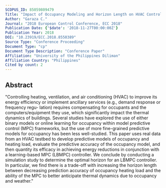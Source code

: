 ```yaml
---
SCOPUS_ID: 85059809479
Title: "Impact of Occupancy Modeling and Horizon Length on HVAC Controller Efficiency"
Author: "Garaza C."
Journal: "2018 European Control Conference, ECC 2018"
Publication Date: {'$date': '2018-11-27T00:00:00Z'}
Publication Year: 2018
DOI: "10.23919/ECC.2018.8550389"
Source Type: "Conference Proceeding"
Document Type: "cp"
Document Type Description: "Conference Paper"
Affiliation: "University of the Philippines Diliman"
Affiliation Country: "Philippines"
Cited by count: 2
---
```


## Abstract
"Controlling heating, ventilation, and air conditioning (HVAC) to improve its energy efficiency or implement ancillary services (e.g., demand response or frequency regu- lation) requires compensating for occupants and the computers/equipment they use, which significantly impact the thermal dynamics of buildings. Several studies have explored the use of either binary models or online learning for occupancy within model predictive control (MPC) frameworks, but the use of more fine-grained predictive models for occupancy has been less well-studied. This paper uses real data from an HVAC testbed to develop predictive models of occupancy and heating load, evaluate the predictive accuracy of the occupancy model, and then quantity its efficacy in achieving energy reductions in conjunction with a learning-based MPC (LBMPC) controller. We conclude by conducting a simulation study to determine the optimal horizon for an LBMPC controller. In particular, we find there is a trade-off with increasing the horizon length between decreasing prediction accuracy of occupancy heating load and the ability of the MPC to better anticipate thermal dynamics due to occupancy and weather."
